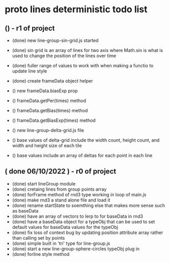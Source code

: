# proto lines deterministic todo list

## () - r1 of project
* (done) new line-group-sin-grid.js started
* (done) sin grid is an array of lines for two axis where Math.sin is what is used to change the position of the lines over time
* (done) fuller range of values to work with when making a functio to update line style
* (done) create frameData object helper

* () new frameData.biasExp prop
* () frameData.getPer(times) method
* () frameData.getBias(times) method
* () frameData.getBiasExp(times) method


* () new line-group-delta-grid.js file
* () base values of delta-grid include the width count, height count, and width and height size of each tile
* () base values include an array of deltas for each point in each line


## ( done 06/10/2022 ) - r0 of project
* (done) start lineGroup module
* (done) cretaing lines from group points array
* (done) forFrame method of rnd3 type working in loop of main.js
* (done) make rnd3 a stand alone file and load it 
* (done) rename startState to soemthing else that makes more sense such as baseData
* (done) have an array of vectors to lerp to for baseData in rnd3
* (done) have a baseData object for a typeObj that can be used to set default values for baseData values for the typeObj
* (done) fix loss of context bug by updating position attribute array rather than calling set by points
* (done) simple built in 'tri' type for line-group.js
* (done) start a new line-group-sphere-circles typeObj plug in
* (done) forline style method